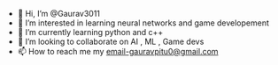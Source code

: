 - 👋 Hi, I’m @Gaurav3011
- 👀 I’m interested in learning neural networks and game developement
- 🌱 I’m currently learning python and c++
- 💞️ I’m looking to collaborate on AI , ML , Game devs
- 📫 How to reach me my email-gauravpitu0@gmail.com

<!---
Gaurav3011/Gaurav3011 is a ✨ special ✨ repository because its `README.md` (this file) appears on your GitHub profile.
You can click the Preview link to take a look at your changes.
--->
